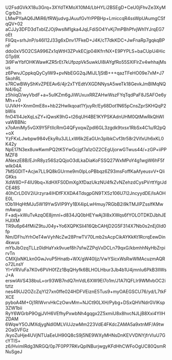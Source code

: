U2FsdGVkX18u3Grq+3XYdTKMoX10M4/LbHYLi2BSEgD+CeU0jFhvZe3XyMCgrb2n
LMwPYaAQ6JMiR6/fRWjudvgJAuufGvYrPPBHp+LmiccqR4ssWpUAumgCSfqQV+02
aCJJy3DFD3dTxbIZJOj9wslM1gka4JqLFdiSO4YvKj7mPBhPfvjWh1YJrqEG7oEt
FIiQq+srhJnP/s46I12J33g6xDnv17FkeD+J4K/cT7dkKDC+JwFnaRp7gqkqBPnF
ddo0xV5O2CSA996Zx1qWtH3ZPvkECjp04lKfrrNX+E9PYPLS+baCUpU4HicGTp9X
3i9FwYbfOHKWawKZR5rEt7kUfpzpVk5uwkUl8iAYgfRo55SXlFlrZv4whhajMsus
z6PwvJCppkqQyCyIW9+pvNbEGG2qJMiJL1jStB+++qazTFeHO09e7xM+J75kohRL
s7RCwBWyShKvZPEEAv6/4jr2xTYEdtVXGDNNysA5weTk18GevkJmBIMqNQN4/6qZ
z5hiiqD/wyVbdF+a+5uIKZm6gJiWUxuxRRZAHwWszFYqTqdPaF8JSAFOe6yMh++0
UJVkH+Xnm0mE8x+hb22HwIkqoat1YjuyRr/Ey68Dot1N65pCnsZprSKHQqP2bWis
fnO41I4JeXqLsZY+iQwsK9hG+t26qUH4BE1KYPSKAdnUHM0QtMwRkQhWIvaWBBNc
x7oAmiMy5vGX9Y5FtIIcRmG4QFyxqwZpdl6GL3zgdk9txsx1RbSx4C1u/R2pQ+oX
YzFKxLJwbpw984vEkyRu3JLLxW6k2EaGUn3pIbkCvf3tr58r2VifxUh6xKL0K42y
NpE17N3ex8uwKwmPQ2tK5YwGcjgf7a1zOZ2CEgUjorwGTwus44/+zGP+iiPPMZF8
ANexzE8B/EJnR8yz56SzQQjoO3dLkaDiaKoFSSQ27WxMPoY4g1wgW6hF5fwIk04A
7MSGDlT+Acjw7LL9Q8kGUrme9m0lpLoPBbqz6Z93msFoffKaAfyeusvV+QIiGKks
XdW8D+F4lU9bq+XdHXFS0DmXgXfDazUkzNU4fkZvNZehzdCysPVrttYgrJdCE48S
40hCrLD0V2iUrzyra4IHDfFXXDA4TdsgpGN9TX5z106U7I2JncyydDE/IsAOHE0L
tOb1IHqHtMJu5W19YwSVIP9Yy1BX4ipLwHmuy7RGbB2i9kTMJIPZsslfKMwmAwup
F+adj+kWuTvAzqOE8jmnl+d834JQ0bHEYwAj3I8xXWqs6fYOLOTDKDJbhJEHJIXM
TR9u6p64fMiiZ9tuJ04y+Yo6XQPKSli416QbCAHjD2G5F314X7Nb0s2nEj0Id0fp
Nm/DFhuYrhOeT4wVyhNcZw28PrwTV70Lmb2sAcpCikAYKkKt1RcrqEewDin4kwus
mYbJbOzqTLLz0ldHaYxk9vuef8h7sfwZZPqVxDCLn79qxG/kbmhhNyHbZrpirvTn
CMXjlxNKLkn0GwJvuP5Hnatb+WX/gW40Ijz/VwYSicxWsRwWMAcuzmAQRo72LnsY
YI+VRVuFa7K0v6PVH0fZz1BqQHyfk6BLHOLHbur3Jb4b1U4jmnIu6PkB3IlWsJ+A
erswlAVS438buL+or93WB7ndQ7mVdL6XW9EI7o1m/J1A7IQFLIr9WMvbOC2itztz
nes49UJ2OZcZqYI27xn0ffe024HDFVEiznE5Tus9+myOAEGSCU76/yd/L7tkFXCE
pyboA4M+Oj1RlWvrvHkCzOwvMm+NJCt90LXH/Pybg+DSxQHVNdrGVIKsp3ZW1bii
RyY6WGrbP9OgjJVH6VEfhyPxwbNh4gqgx2Z5xmiU8x8hvcNJLjB8Xxi4YIIHZDAM
6WqwY5OJMXdjygNdl0MLViUJzwMm223VdE4FKdcZAMA5a9xtnMF/A9tw2OaSVFGz
/kyoZuHje4UVjNTUaEeUH90Q8cS9j5NE9WXyMHNsDnKEVVDNYjfrVIuU7GcYTIS+
z6/HvimIRdg3NRGQ/0p7F0PP7RKvQplNBurjwgyKFdHhCWFoOgUC80QsmRNuSgeJ
